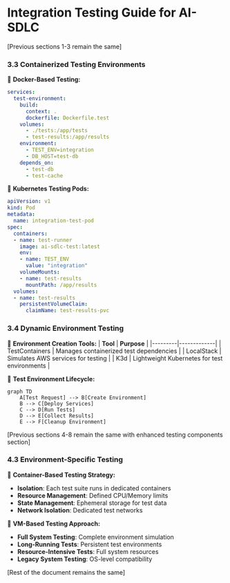 # **Integration Testing Guide for AI-SDLC**

[Previous sections 1-3 remain the same]

### **3.3 Containerized Testing Environments**
📌 **Docker-Based Testing:**
```yaml
services:
  test-environment:
    build:
      context: .
      dockerfile: Dockerfile.test
    volumes:
      - ./tests:/app/tests
      - test-results:/app/results
    environment:
      - TEST_ENV=integration
      - DB_HOST=test-db
    depends_on:
      - test-db
      - test-cache
```

📌 **Kubernetes Testing Pods:**
```yaml
apiVersion: v1
kind: Pod
metadata:
  name: integration-test-pod
spec:
  containers:
  - name: test-runner
    image: ai-sdlc-test:latest
    env:
    - name: TEST_ENV
      value: "integration"
    volumeMounts:
    - name: test-results
      mountPath: /app/results
  volumes:
  - name: test-results
    persistentVolumeClaim:
      claimName: test-results-pvc
```

### **3.4 Dynamic Environment Testing**
📌 **Environment Creation Tools:**
| **Tool** | **Purpose** |
|---------|-------------|
| TestContainers | Manages containerized test dependencies |
| LocalStack | Simulates AWS services for testing |
| K3d | Lightweight Kubernetes for test environments |

📌 **Test Environment Lifecycle:**
```mermaid
graph TD
    A[Test Request] --> B[Create Environment]
    B --> C[Deploy Services]
    C --> D[Run Tests]
    D --> E[Collect Results]
    E --> F[Cleanup Environment]
```

[Previous sections 4-8 remain the same with enhanced testing components section]

### **4.3 Environment-Specific Testing**
📌 **Container-Based Testing Strategy:**
- **Isolation**: Each test suite runs in dedicated containers
- **Resource Management**: Defined CPU/Memory limits
- **State Management**: Ephemeral storage for test data
- **Network Isolation**: Dedicated test networks

📌 **VM-Based Testing Approach:**
- **Full System Testing**: Complete environment simulation
- **Long-Running Tests**: Persistent test environments
- **Resource-Intensive Tests**: Full system resources
- **Legacy System Testing**: OS-level compatibility

[Rest of the document remains the same]
